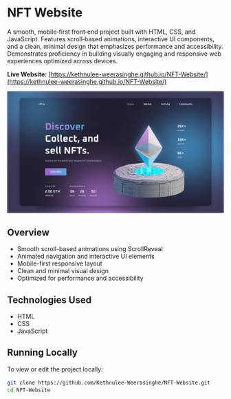 # NFT Website

A smooth, mobile‑first front‑end project built with HTML, CSS, and JavaScript. Features scroll‑based animations, interactive UI components, and a clean, minimal design that emphasizes performance and accessibility. Demonstrates proficiency in building visually engaging and responsive web experiences optimized across devices.

**Live Website:** [https://kethnulee-weerasinghe.github.io/NFT-Website/](https://kethnulee-weerasinghe.github.io/NFT-Website/)

![Website Preview](./preview.png)

## Overview

- Smooth scroll-based animations using ScrollReveal
- Animated navigation and interactive UI elements
- Mobile-first responsive layout
- Clean and minimal visual design
- Optimized for performance and accessibility

## Technologies Used

- HTML
- CSS
- JavaScript

## Running Locally

To view or edit the project locally:

```bash
git clone https://github.com/Kethnulee-Weerasinghe/NFT-Website.git
cd NFT-Website
